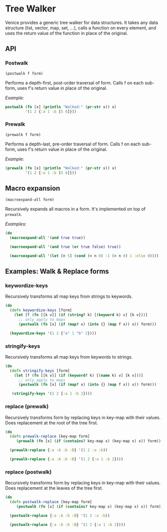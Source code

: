 # Tree Walker

Venice provides a generic tree walker for data structures. It takes 
any data structure (list, vector, map, set, ...), calls a function 
on every element, and uses the return value of the function in place 
of the original. 


## API

### Postwalk

`(postwalk f form)`

Performs a depth-first, post-order traversal of form. Calls f on
each sub-form, uses f's return value in place of the original.

*Example:*

```clojure
postwalk (fn [x] (println "Walked:" (pr-str x)) x)
         '(1 2 {:a 1 :b [5 6]}))
```


### Prewalk

`(prewalk f form)`

Performs a depth-last, pre-order traversal of form. Calls f on
each sub-form, uses f's return value in place of the original.

*Example:*

```clojure
(prewalk (fn [x] (println "Walked:" (pr-str x)) x)
         '(1 2 {:a 1 :b [5 6]}))
```


## Macro expansion

`(macroexpand-all form)`

Recursively expands all macros in a form. It's implemented on top of `prewalk`.

*Examples:*

```clojure
(do
  (macroexpand-all '(and true true))

  (macroexpand-all '(and true (or true false) true))

  (macroexpand-all '(let [n 5] (cond (< n 0) -1 (> n 0) 1 :else 0))))
```



## Examples: Walk & Replace forms


### keywordize-keys

Recursively transforms all map keys from strings to keywords.

```clojure
(do
  (defn keywordize-keys [form]
    (let [f (fn [[k v]] (if (string? k) [(keyword k) v] [k v]))]
      ;; only apply to maps
      (postwalk (fn [x] (if (map? x) (into {} (map f x)) x)) form)))

  (keywordize-keys '(1 2 {"a" 1 "b" 2})))
```


### stringify-keys

Recursively transforms all map keys from keywords to strings.

```clojure
(do
  (defn stringify-keys [form]
    (let [f (fn [[k v]] (if (keyword? k) [(name k) v] [k v]))]
      ;; only apply to maps
      (postwalk (fn [x] (if (map? x) (into {} (map f x)) x)) form)))

   (stringify-keys '(1 2 {:a 1 :b 2})))
```


### replace (prewalk)

Recursively transforms form by replacing keys in key-map with
their values. Does replacement at the root of the tree first.

```clojure
(do
  (defn prewalk-replace [key-map form]
     (prewalk (fn [x] (if (contains? key-map x) (key-map x) x)) form))

  (prewalk-replace {:a :A :b :B} '(1 2 :a :b))

  (prewalk-replace {:a :A :b :B} '(1 2 {:a 1 :b 2})))
```


### replace (postwalk)

Recursively transforms form by replacing keys in key-map with
their values. Does replacement at the leaves of the tree first.

```clojure
(do
  (defn postwalk-replace [key-map form]
     (postwalk (fn [x] (if (contains? key-map x) (key-map x) x)) form))

  (postwalk-replace {:a :A :b :B} '(1 2 :a :b))

  (postwalk-replace {:a :A :b :B} '(1 2 {:a 1 :b 2})))
```
